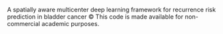 A spatially aware multicenter deep learning framework for recurrence risk prediction in bladder cancer
© This code is made available for non-commercial academic purposes. 

